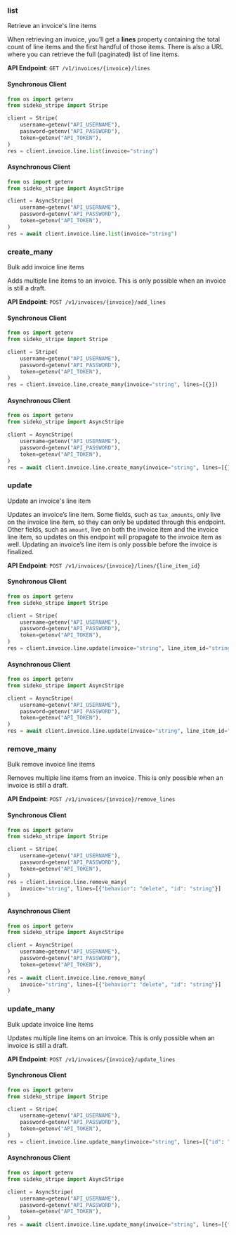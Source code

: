 
### list <a name="list"></a>
Retrieve an invoice's line items

<p>When retrieving an invoice, you’ll get a <strong>lines</strong> property containing the total count of line items and the first handful of those items. There is also a URL where you can retrieve the full (paginated) list of line items.</p>

**API Endpoint**: `GET /v1/invoices/{invoice}/lines`

#### Synchronous Client

```python
from os import getenv
from sideko_stripe import Stripe

client = Stripe(
    username=getenv("API_USERNAME"),
    password=getenv("API_PASSWORD"),
    token=getenv("API_TOKEN"),
)
res = client.invoice.line.list(invoice="string")
```

#### Asynchronous Client

```python
from os import getenv
from sideko_stripe import AsyncStripe

client = AsyncStripe(
    username=getenv("API_USERNAME"),
    password=getenv("API_PASSWORD"),
    token=getenv("API_TOKEN"),
)
res = await client.invoice.line.list(invoice="string")
```

### create_many <a name="create_many"></a>
Bulk add invoice line items

<p>Adds multiple line items to an invoice. This is only possible when an invoice is still a draft.</p>

**API Endpoint**: `POST /v1/invoices/{invoice}/add_lines`

#### Synchronous Client

```python
from os import getenv
from sideko_stripe import Stripe

client = Stripe(
    username=getenv("API_USERNAME"),
    password=getenv("API_PASSWORD"),
    token=getenv("API_TOKEN"),
)
res = client.invoice.line.create_many(invoice="string", lines=[{}])
```

#### Asynchronous Client

```python
from os import getenv
from sideko_stripe import AsyncStripe

client = AsyncStripe(
    username=getenv("API_USERNAME"),
    password=getenv("API_PASSWORD"),
    token=getenv("API_TOKEN"),
)
res = await client.invoice.line.create_many(invoice="string", lines=[{}])
```

### update <a name="update"></a>
Update an invoice's line item

<p>Updates an invoice’s line item. Some fields, such as <code>tax_amounts</code>, only live on the invoice line item,
so they can only be updated through this endpoint. Other fields, such as <code>amount</code>, live on both the invoice
item and the invoice line item, so updates on this endpoint will propagate to the invoice item as well.
Updating an invoice’s line item is only possible before the invoice is finalized.</p>

**API Endpoint**: `POST /v1/invoices/{invoice}/lines/{line_item_id}`

#### Synchronous Client

```python
from os import getenv
from sideko_stripe import Stripe

client = Stripe(
    username=getenv("API_USERNAME"),
    password=getenv("API_PASSWORD"),
    token=getenv("API_TOKEN"),
)
res = client.invoice.line.update(invoice="string", line_item_id="string")
```

#### Asynchronous Client

```python
from os import getenv
from sideko_stripe import AsyncStripe

client = AsyncStripe(
    username=getenv("API_USERNAME"),
    password=getenv("API_PASSWORD"),
    token=getenv("API_TOKEN"),
)
res = await client.invoice.line.update(invoice="string", line_item_id="string")
```

### remove_many <a name="remove_many"></a>
Bulk remove invoice line items

<p>Removes multiple line items from an invoice. This is only possible when an invoice is still a draft.</p>

**API Endpoint**: `POST /v1/invoices/{invoice}/remove_lines`

#### Synchronous Client

```python
from os import getenv
from sideko_stripe import Stripe

client = Stripe(
    username=getenv("API_USERNAME"),
    password=getenv("API_PASSWORD"),
    token=getenv("API_TOKEN"),
)
res = client.invoice.line.remove_many(
    invoice="string", lines=[{"behavior": "delete", "id": "string"}]
)
```

#### Asynchronous Client

```python
from os import getenv
from sideko_stripe import AsyncStripe

client = AsyncStripe(
    username=getenv("API_USERNAME"),
    password=getenv("API_PASSWORD"),
    token=getenv("API_TOKEN"),
)
res = await client.invoice.line.remove_many(
    invoice="string", lines=[{"behavior": "delete", "id": "string"}]
)
```

### update_many <a name="update_many"></a>
Bulk update invoice line items

<p>Updates multiple line items on an invoice. This is only possible when an invoice is still a draft.</p>

**API Endpoint**: `POST /v1/invoices/{invoice}/update_lines`

#### Synchronous Client

```python
from os import getenv
from sideko_stripe import Stripe

client = Stripe(
    username=getenv("API_USERNAME"),
    password=getenv("API_PASSWORD"),
    token=getenv("API_TOKEN"),
)
res = client.invoice.line.update_many(invoice="string", lines=[{"id": "string"}])
```

#### Asynchronous Client

```python
from os import getenv
from sideko_stripe import AsyncStripe

client = AsyncStripe(
    username=getenv("API_USERNAME"),
    password=getenv("API_PASSWORD"),
    token=getenv("API_TOKEN"),
)
res = await client.invoice.line.update_many(invoice="string", lines=[{"id": "string"}])
```
